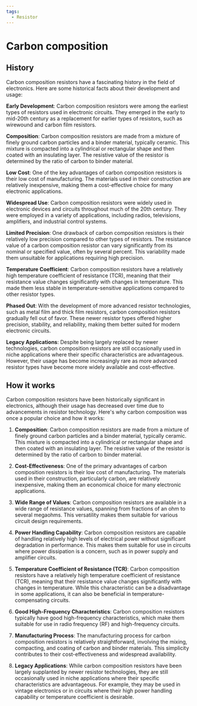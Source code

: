 ```yaml
---
tags:
  - Resistor
---
```


# Carbon composition

## History

Carbon composition resistors have a fascinating history in the field of electronics. Here are some historical facts about their development and usage:

**Early Development**: Carbon composition resistors were among the earliest types of resistors used in electronic circuits. They emerged in the early to mid-20th century as a replacement for earlier types of resistors, such as wirewound and carbon film resistors.

**Composition**: Carbon composition resistors are made from a mixture of finely ground carbon particles and a binder material, typically ceramic. This mixture is compacted into a cylindrical or rectangular shape and then coated with an insulating layer. The resistive value of the resistor is determined by the ratio of carbon to binder material.

**Low Cost**: One of the key advantages of carbon composition resistors is their low cost of manufacturing. The materials used in their construction are relatively inexpensive, making them a cost-effective choice for many electronic applications.

**Widespread Use**: Carbon composition resistors were widely used in electronic devices and circuits throughout much of the 20th century. They were employed in a variety of applications, including radios, televisions, amplifiers, and industrial control systems.

**Limited Precision**: One drawback of carbon composition resistors is their relatively low precision compared to other types of resistors. The resistance value of a carbon composition resistor can vary significantly from its nominal or specified value, often by several percent. This variability made them unsuitable for applications requiring high precision.

**Temperature Coefficient**: Carbon composition resistors have a relatively high temperature coefficient of resistance (TCR), meaning that their resistance value changes significantly with changes in temperature. This made them less stable in temperature-sensitive applications compared to other resistor types.

**Phased Out**: With the development of more advanced resistor technologies, such as metal film and thick film resistors, carbon composition resistors gradually fell out of favor. These newer resistor types offered higher precision, stability, and reliability, making them better suited for modern electronic circuits.

**Legacy Applications**: Despite being largely replaced by newer technologies, carbon composition resistors are still occasionally used in niche applications where their specific characteristics are advantageous. However, their usage has become increasingly rare as more advanced resistor types have become more widely available and cost-effective.

## How it works

Carbon composition resistors have been historically significant in electronics, although their usage has decreased over time due to advancements in resistor technology. Here's why carbon composition was once a popular choice and how it works:

1. **Composition**: Carbon composition resistors are made from a mixture of finely ground carbon particles and a binder material, typically ceramic. This mixture is compacted into a cylindrical or rectangular shape and then coated with an insulating layer. The resistive value of the resistor is determined by the ratio of carbon to binder material.

2. **Cost-Effectiveness**: One of the primary advantages of carbon composition resistors is their low cost of manufacturing. The materials used in their construction, particularly carbon, are relatively inexpensive, making them an economical choice for many electronic applications.

3. **Wide Range of Values**: Carbon composition resistors are available in a wide range of resistance values, spanning from fractions of an ohm to several megaohms. This versatility makes them suitable for various circuit design requirements.

4. **Power Handling Capability**: Carbon composition resistors are capable of handling relatively high levels of electrical power without significant degradation in performance. This makes them suitable for use in circuits where power dissipation is a concern, such as in power supply and amplifier circuits.

5. **Temperature Coefficient of Resistance (TCR)**: Carbon composition resistors have a relatively high temperature coefficient of resistance (TCR), meaning that their resistance value changes significantly with changes in temperature. While this characteristic can be a disadvantage in some applications, it can also be beneficial in temperature-compensating circuits.

6. **Good High-Frequency Characteristics**: Carbon composition resistors typically have good high-frequency characteristics, which make them suitable for use in radio frequency (RF) and high-frequency circuits.

7. **Manufacturing Process**: The manufacturing process for carbon composition resistors is relatively straightforward, involving the mixing, compacting, and coating of carbon and binder materials. This simplicity contributes to their cost-effectiveness and widespread availability.

8. **Legacy Applications**: While carbon composition resistors have been largely supplanted by newer resistor technologies, they are still occasionally used in niche applications where their specific characteristics are advantageous. For example, they may be used in vintage electronics or in circuits where their high power handling capability or temperature coefficient is desirable.

